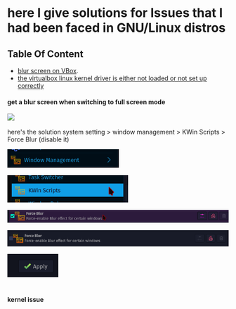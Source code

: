 # here I give solutions for Issues that I had been faced in GNU/Linux distros

## Table Of Content
- [blur screen on VBox](#get-a-blur-screen-when-switching-to-full-screen-mode).
- [the virtualbox linux kernel driver is either not loaded or not set up correctly](#kernel-issue)

#### get a blur screen when switching to full screen mode 

![](https://github.com/mmsaeed509/My-Linux-Customization/blob/main/Videos/virtualbox_blur.webp)

here's the solution system setting > window management > KWin Scripts > Force Blur (disable it)

![](v-box/1.png)

![](v-box/2.png)

![](v-box/3.png)

![](v-box/4.png)

![](v-box/5.png)

#

#### kernel issue 

![]()

